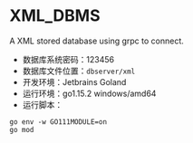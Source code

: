# XML_DBMS
A XML stored database using grpc to connect.


- 数据库系统密码：123456
- 数据库文件位置：`dbserver/xml`
- 开发环境：Jetbrains Goland
- 运行环境：go1.15.2 windows/amd64
- 运行脚本：

```shell script
go env -w GO111MODULE=on
go mod 
```